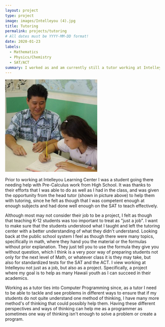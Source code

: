 ```yaml
---
layout: project
type: project
image: images/Intelleyou (4).jpg
title: Tutoring
permalink: projects/tutoring
# All dates must be YYYY-MM-DD format!
date: 2020-01-23
labels:
  - Mathematics
  - Physics/Chemistry
  - SAT/ACT
summary: I worked as and am currently still a tutor working at Intelleyou Learning Center.
---
```


<div class="ui small rounded images">
  <img class="ui image" src="../images/Darin Teaching.jpg">
</div>

Prior to working at Intelleyou Learning Center I was a student going there needing help with Pre-Calculus work from High School. It was 
thanks to their efforts that I was able to do as well as I had in the class, and was given the opportunity from the head tutor (shown in 
picture above) to help them with tutoring, since he felt as though that I was competent enough at enough subjects and had done well enough 
on the SAT to teach effectively.

Although most may not consider their job to be a project, I felt as though that teaching K-12 students was too important to treat as "just a job". I want to make sure that the students understood what I taught and left the tutoring center with a better understanding of what they didn't understand. Looking back at the public school system I feel as though there were many topics, specifically in math, where they hand you the material or the formulas without prior explanation. They just tell you to use the formula they give you without question, which I think is a very poor way of preparing students not only for the next level of Math, or whatever class it is they may take, but also for standardized tests for the SAT and the ACT. I view working at Intelleyou not just as a job, but also as a project. Specifically, a project where my goal is to help as many Hawaii youth as I can succeed in their academics.

Working as a tutor ties into Computer Programming since, as a tutor I need to be able to tackle and see problems in different ways to ensure that if my students do not quite understand one method of thinking, I have many more method's of thinking that could possibly help them. Having these different perspectives and ways of thinking can help me as a programmer as sometimes one way of thinking isn't enough to solve a problem or create a program.
